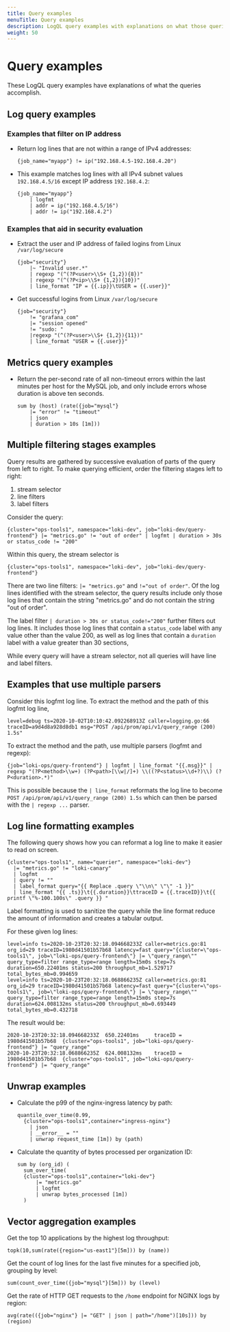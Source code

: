 ```yaml
---
title: Query examples
menuTitle: Query examples
description: LogQL query examples with explanations on what those queries accomplish.
weight: 50
---
```


# Query examples

These LogQL query examples have explanations of what the queries accomplish.

## Log query examples

### Examples that filter on IP address 

- Return log lines that are not within a range of IPv4 addresses:

    ```logql
    {job_name="myapp"} != ip("192.168.4.5-192.168.4.20")
    ```


- This example matches log lines with all IPv4 subnet values `192.168.4.5/16` except IP address `192.168.4.2`:

    ```logql
    {job_name="myapp"}
		| logfmt
		| addr = ip("192.168.4.5/16")
		| addr != ip("192.168.4.2")
    ```

### Examples that aid in security evaluation

- Extract the user and IP address of failed logins from Linux `/var/log/secure`

    ```logql
    {job="security"} 
        |~ "Invalid user.*"
        | regexp "(^(?P<user>\\S+ {1,2}){8})"
        | regexp "(^(?P<ip>\\S+ {1,2}){10})"
        | line_format "IP = {{.ip}}\tUSER = {{.user}}"
    ```
   
- Get successful logins from Linux `/var/log/secure`

    ```logql
    {job="security"}
        != "grafana_com"
        |= "session opened"
        != "sudo: "
        |regexp "(^(?P<user>\\S+ {1,2}){11})"
        | line_format "USER = {{.user}}"
    ```

## Metrics query examples

- Return the per-second rate of all non-timeout errors
within the last minutes per host for the MySQL job,
and only include errors whose duration is above ten seconds.

    ```
    sum by (host) (rate({job="mysql"}
        |= "error" != "timeout"
        | json
        | duration > 10s [1m]))
    ```

## Multiple filtering stages examples

Query results are gathered by successive evaluation of parts of the query from left to right.
To make querying efficient,
order the filtering stages left to right:

1. stream selector
2. line filters
3. label filters

Consider the query:

```logql
{cluster="ops-tools1", namespace="loki-dev", job="loki-dev/query-frontend"} |= "metrics.go" != "out of order" | logfmt | duration > 30s or status_code != "200"
```
Within this query, the stream selector is

```
{cluster="ops-tools1", namespace="loki-dev", job="loki-dev/query-frontend"}
```

There are two line filters: 
`|= "metrics.go"`
and `!="out of order"`.
Of the log lines identified with the stream selector,
the query results
include only those log lines that contain the string "metrics.go"
and do not contain the string "out of order".

The label filter 
`| duration > 30s or status_code!="200"`
further filters out log lines.
It includes those log lines that contain a `status_code` label
with any value other than the value 200,
as well as log lines that contain a `duration` label
with a value greater than 30 sections,

While every query will have a stream selector,
not all queries will have line and label filters.

## Examples that use multiple parsers

Consider this logfmt log line.
To extract the method and the path of this logfmt log line,

```log
level=debug ts=2020-10-02T10:10:42.092268913Z caller=logging.go:66 traceID=a9d4d8a928d8db1 msg="POST /api/prom/api/v1/query_range (200) 1.5s"
```

To extract the method and the path,
use multiple parsers (logfmt and regexp):

```logql
{job="loki-ops/query-frontend"} | logfmt | line_format "{{.msg}}" | regexp "(?P<method>\\w+) (?P<path>[\\w|/]+) \\((?P<status>\\d+?)\\) (?P<duration>.*)"
```

This is possible because the `| line_format` reformats the log line to become `POST /api/prom/api/v1/query_range (200) 1.5s` which can then be parsed with the `| regexp ...` parser.

## Log line formatting examples

The following query shows how you can reformat a log line to make it easier to read on screen.

```logql
{cluster="ops-tools1", name="querier", namespace="loki-dev"}
  |= "metrics.go" != "loki-canary"
  | logfmt
  | query != ""
  | label_format query="{{ Replace .query \"\\n\" \"\" -1 }}"
  | line_format "{{ .ts}}\t{{.duration}}\ttraceID = {{.traceID}}\t{{ printf \"%-100.100s\" .query }} "
```

Label formatting is used to sanitize the query while the line format reduce the amount of information and creates a tabular output.

For these given log lines:

```log
level=info ts=2020-10-23T20:32:18.094668233Z caller=metrics.go:81 org_id=29 traceID=1980d41501b57b68 latency=fast query="{cluster=\"ops-tools1\", job=\"loki-ops/query-frontend\"} |= \"query_range\"" query_type=filter range_type=range length=15m0s step=7s duration=650.22401ms status=200 throughput_mb=1.529717 total_bytes_mb=0.994659
level=info ts=2020-10-23T20:32:18.068866235Z caller=metrics.go:81 org_id=29 traceID=1980d41501b57b68 latency=fast query="{cluster=\"ops-tools1\", job=\"loki-ops/query-frontend\"} |= \"query_range\"" query_type=filter range_type=range length=15m0s step=7s duration=624.008132ms status=200 throughput_mb=0.693449 total_bytes_mb=0.432718
```

The result would be:

```log
2020-10-23T20:32:18.094668233Z	650.22401ms	    traceID = 1980d41501b57b68	{cluster="ops-tools1", job="loki-ops/query-frontend"} |= "query_range"
2020-10-23T20:32:18.068866235Z	624.008132ms	traceID = 1980d41501b57b68	{cluster="ops-tools1", job="loki-ops/query-frontend"} |= "query_range"
```

## Unwrap examples

- Calculate the p99 of the nginx-ingress latency by path:

    ```logql
    quantile_over_time(0.99,
      {cluster="ops-tools1",container="ingress-nginx"}
        | json
        | __error__ = ""
        | unwrap request_time [1m]) by (path)
    ```

- Calculate the quantity of bytes processed per organization ID:

    ```logql
    sum by (org_id) (
      sum_over_time(
      {cluster="ops-tools1",container="loki-dev"}
          |= "metrics.go"
          | logfmt
          | unwrap bytes_processed [1m])
      )
    ```

## Vector aggregation examples

Get the top 10 applications by the highest log throughput:

```logql
topk(10,sum(rate({region="us-east1"}[5m])) by (name))
```

Get the count of log lines for the last five minutes for a specified job, grouping
by level:

```logql
sum(count_over_time({job="mysql"}[5m])) by (level)
```

Get the rate of HTTP GET requests to the `/home` endpoint for NGINX logs by region:

```logql
avg(rate(({job="nginx"} |= "GET" | json | path="/home")[10s])) by (region)
```

